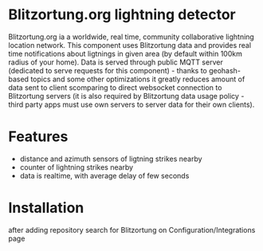 # Blitzortung.org lightning detector

Blitzortung.org ia a worldwide, real time, community collaborative lightning location network. This component uses Blitzortung data and provides real time notifications about ligtnings in given area (by default within 100km radius of your home). Data is served through public MQTT server (dedicated to serve requests for this component) - thanks to geohash-based topics and some other optimizations it greatly reduces amount of data sent to client scomparing to direct websocket connection to Blitzortung servers (it is also required by Blitzortung data usage policy - third party apps must use own servers to server data for their own clients).

# Features
- distance and azimuth sensors of ligtning strikes nearby
- counter of lightning strikes nearby
- data is realtime, with average delay of few seconds

# Installation
after adding repository search for Blitzortung on Configuration/Integrations page
